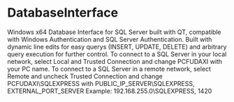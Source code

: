# DatabaseInterface
Windows x64 Database Interface for SQL Server built with QT, compatible with Windows Authentication and SQL Server Authentication.
Built with dynamic line edits for easy querys (INSERT, UPDATE, DELETE) and arbitrary query execution for further control.
To connect to a SQL Server in your local network, select Local and Trusted Connection and change PCFUDAXI with your PC name.
To connect to a SQL Server in a remote network, select Remote and uncheck Trusted Connection and change PCFUDAXI\SQLEXPRESS with PUBLIC_IP_SERVER\SQLEXPRESS, EXTERNAL_PORT_SERVER
  Example: 192.168.255.0\SQLEXPRESS, 1420
